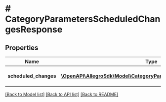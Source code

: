 # # CategoryParametersScheduledChangesResponse

## Properties

Name | Type | Description | Notes
------------ | ------------- | ------------- | -------------
**scheduled_changes** | [**\OpenAPI\AllegroSdk\Model\CategoryParametersScheduledBaseChange[]**](CategoryParametersScheduledBaseChange.md) | The list of scheduled changes. |

[[Back to Model list]](../../README.md#models) [[Back to API list]](../../README.md#endpoints) [[Back to README]](../../README.md)
